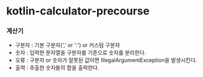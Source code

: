 # kotlin-calculator-precourse

### 계산기

-   구분자 : 기본 구분자(',' or ':') or 커스텀 구분자
-   숫자 : 입력한 문자열을 구분자를 기준으로 숫자를 분리한다.
-   오류 : 구분자 or 숫자가 잘못된 값이면 IllegalArgumentException을 발생시킨다.
-   출력 : 추출한 숫자들의 합을 출력한다.
